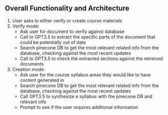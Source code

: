 ## Overall Functionality and Architecture

1. User asks to either verify or create course materials
2. Verify mode: 
    - Ask user for document to verify against database
    - Call to GPT3.5 to extract the specific parts of the document that could be potentially out of date
    - Search pinecone DB to get the most relevant related info from the database, checking against the most recent updates
    - Call to GPT3.5 to check the extracted sections against the retreived documents
3. Creation mode: 
    - Ask user for the course syllabus areas they would like to have content generated in 
    - Search pinecone DB to get the most relevant related info from the database, checking against the most recent updates
    - Call GPT3.5 to synthesize a syllabus with the pinecone DB and relevant info 
    - Prompt to see if the user requires additional information


